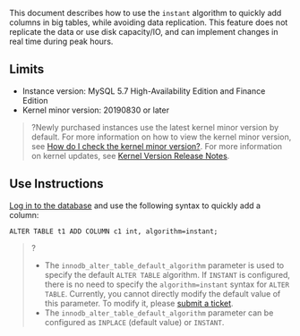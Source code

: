 
This document describes how to use the `instant` algorithm to quickly add columns in big tables, while avoiding data replication. This feature does not replicate the data or use disk capacity/IO, and can implement changes in real time during peak hours.

## Limits
- Instance version: MySQL 5.7 High-Availability Edition and Finance Edition
- Kernel minor version: 20190830 or later
>?Newly purchased instances use the latest kernel minor version by default. For more information on how to view the kernel minor version, see [How do I check the kernel minor version?](https://intl.cloud.tencent.com/document/product/236/35995). For more information on kernel updates, see [Kernel Version Release Notes](https://intl.cloud.tencent.com/document/product/236/35989).

## Use Instructions
[Log in to the database](https://intl.cloud.tencent.com/document/product/236/3130) and use the following syntax to quickly add a column:
```
ALTER TABLE t1 ADD COLUMN c1 int, algorithm=instant;
```
>?
>- The `innodb_alter_table_default_algorithm` parameter is used to specify the default `ALTER TABLE` algorithm. If `INSTANT` is configured, there is no need to specify the `algorithm=instant` syntax for `ALTER TABLE`. Currently, you cannot directly modify the default value of this parameter. To modify it, please [submit a ticket](https://console.cloud.tencent.com/workorder/category).
>- The `innodb_alter_table_default_algorithm` parameter can be configured as `INPLACE` (default value) or `INSTANT`.
